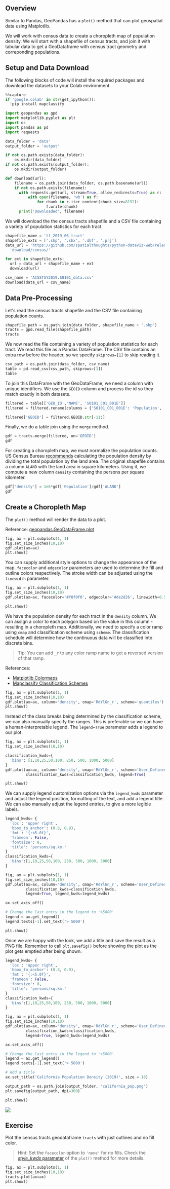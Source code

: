 ## Overview

Similar to Pandas, GeoPandas has a `plot()` method that can plot geospatial data using Matplotlib.

We will work with census data to create a choropleth map of population density. We will start with a shapefile of census tracts, and join it with tabular data to get a GeoDataframe with census tract geometry and correponding populations.

## Setup and Data Download

The following blocks of code will install the required packages and download the datasets to your Colab environment.


```python
%%capture
if 'google.colab' in str(get_ipython()):
  !pip install mapclassify
```


```python
import geopandas as gpd
import matplotlib.pyplot as plt
import os
import pandas as pd
import requests
```


```python
data_folder = 'data'
output_folder = 'output'

if not os.path.exists(data_folder):
    os.mkdir(data_folder)
if not os.path.exists(output_folder):
    os.mkdir(output_folder)
```


```python
def download(url):
    filename = os.path.join(data_folder, os.path.basename(url))
    if not os.path.exists(filename):
      with requests.get(url, stream=True, allow_redirects=True) as r:
          with open(filename, 'wb') as f:
              for chunk in r.iter_content(chunk_size=8192):
                  f.write(chunk)
      print('Downloaded', filename)
```

We will download the the census tracts shapefile and a CSV file containing a variety of population statistics for each tract.


```python
shapefile_name = 'tl_2019_06_tract'
shapefile_exts = ['.shp', '.shx', '.dbf', '.prj']
data_url = 'https://github.com/spatialthoughts/python-dataviz-web/releases/' \
  'download/census/'

for ext in shapefile_exts:
  url = data_url + shapefile_name + ext
  download(url)

csv_name = 'ACSST5Y2019.S0101_data.csv'
download(data_url + csv_name)

```

## Data Pre-Processing

Let's read the census tracts shapefile and the CSV file containing population counts.


```python
shapefile_path = os.path.join(data_folder, shapefile_name + '.shp')
tracts = gpd.read_file(shapefile_path)
tracts
```

We now read the file containing a variety of population statistics for each tract. We read this file as a Pandas DataFrame. The CSV file contains an extra row before the header, so we specify `skiprows=[1]` to skip reading it.


```python
csv_path = os.path.join(data_folder, csv_name)
table = pd.read_csv(csv_path, skiprows=[1])
table
```

To join this DataFrame with the GeoDataFrame, we need a column with unique identifiers. We use the `GEOID` column and process the id so they match exactly in both datasets.


```python
filtered = table[['GEO_ID','NAME', 'S0101_C01_001E']]
filtered = filtered.rename(columns = {'S0101_C01_001E': 'Population', 'GEO_ID': 'GEOID'})

filtered['GEOID'] = filtered.GEOID.str[-11:]
```

Finally, we do a table join using the `merge` method.


```python
gdf = tracts.merge(filtered, on='GEOID')
gdf
```

For creating a choropleth map, we must normalize the population counts. US Census Bureau [recommends](https://www.census.gov/quickfacts/fact/note/US/LND110210) calculating the population density by dividing the total population by the land area. The original shapefile contains a column `ALAND` with the land area in square kilometers. Using it, we compute a new column `density` containing the persons per square kilometer.


```python
gdf['density'] = 1e6*gdf['Population']/gdf['ALAND']
gdf
```

## Create a Choropleth Map

The `plot()` method will render the data to a plot.

Reference: [geopandas.GeoDataFrame.plot](https://geopandas.org/en/stable/docs/reference/api/geopandas.GeoDataFrame.plot.html)


```python
fig, ax = plt.subplots(1, 1)
fig.set_size_inches(10,10)
gdf.plot(ax=ax)
plt.show()
```

You can supply additional style options to change the appearance of the map. `facecolor` and `edgecolor` parameters are used to determine the fill and outline colors respectively. The stroke width can be adjusted using the `linewidth` parameter.


```python
fig, ax = plt.subplots(1, 1)
fig.set_size_inches(10,10)
gdf.plot(ax=ax, facecolor='#f0f0f0', edgecolor='#de2d26', linewidth=0.5)

plt.show()
```

We have the population density for each tract in the `density` column. We can assign a color to each polygon based on the value in this column - resulting in a choropleth map. Additionally, we need to specify a color ramp using `cmap` and classification scheme using `scheme`. The classification schedule will determine how the continuous data will be classified into discrete bins.

> Tip: You can add `_r` to any color ramp name to get a **r**eversed version of that ramp.

References:
- [Matplotlib Colormaps](https://matplotlib.org/stable/tutorials/colors/colormaps.html)
- [Mapclassify Classification Schemes](https://pysal.org/mapclassify/generated/mapclassify.classify.html#mapclassify.classify)


```python
fig, ax = plt.subplots(1, 1)
fig.set_size_inches(10,10)
gdf.plot(ax=ax, column='density', cmap='RdYlGn_r', scheme='quantiles')
plt.show()
```

Instead of the class breaks being determined by the classification scheme, we can also manually specify the ranges. This is preferable so we can have a human-interpretable legend. The `legend=True` parameter adds a legend to our plot.


```python
fig, ax = plt.subplots(1, 1)
fig.set_size_inches(10,10)

classification_kwds={
  'bins': [1,10,25,50,100, 250, 500, 1000, 5000]
}
gdf.plot(ax=ax, column='density', cmap='RdYlGn_r', scheme='User_Defined',
         classification_kwds=classification_kwds, legend=True)

plt.show()
```

We can supply legend customization options via the `legend_kwds` parameter and adjust the legend position, formatting of the text, and add a legend title. We can also manually adjust the legend entries, to give a more legible labels.




```python
legend_kwds= {
  'loc': 'upper right',
  'bbox_to_anchor': (0.8, 0.9),
  'fmt': '{:<5.0f}',
  'frameon': False,
  'fontsize': 8,
  'title': 'persons/sq.km.'
}
classification_kwds={
  'bins':[1,10,25,50,100, 250, 500, 1000, 5000]
}

fig, ax = plt.subplots(1, 1)
fig.set_size_inches(10,10)
gdf.plot(ax=ax, column='density', cmap='RdYlGn_r', scheme='User_Defined',
         classification_kwds=classification_kwds,
         legend=True, legend_kwds=legend_kwds)

ax.set_axis_off()

# Change the last entry in the legend to '>5000'
legend = ax.get_legend()
legend.texts[-1].set_text('> 5000')

plt.show()
```

Once we are happy with the look, we add a title and save the result as a PNG file. Remember to call `plt.savefig()` before showing the plot as the plot gets emptied after being shown.


```python
legend_kwds= {
  'loc': 'upper right',
  'bbox_to_anchor': (0.8, 0.9),
  'fmt': '{:<5.0f}',
  'frameon': False,
  'fontsize': 8,
  'title': 'persons/sq.km.'
}
classification_kwds={
  'bins':[1,10,25,50,100, 250, 500, 1000, 5000]
}

fig, ax = plt.subplots(1, 1)
fig.set_size_inches(10,10)
gdf.plot(ax=ax, column='density', cmap='RdYlGn_r', scheme='User_Defined',
         classification_kwds=classification_kwds,
         legend=True, legend_kwds=legend_kwds)

ax.set_axis_off()

# Change the last entry in the legend to '>5000'
legend = ax.get_legend()
legend.texts[-1].set_text('> 5000')

# Add a title
ax.set_title('California Population Density (2019)', size = 18)

output_path = os.path.join(output_folder, 'california_pop.png')
plt.savefig(output_path, dpi=300)

plt.show()
```


    
![](python-dataviz-output/03_creating_maps_files/03_creating_maps_31_0.png)
    


## Exercise

Plot the census tracts geodataframe `tracts` with just outlines and no fill color.

> Hint: Set the `facecolor` option to `'none'` for no fills. Check the [*style_kwds* parameter](https://geopandas.org/en/stable/docs/reference/api/geopandas.GeoDataFrame.plot.html) of the `plot()` method for more details.


```python
fig, ax = plt.subplots(1, 1)
fig.set_size_inches(10,10)
tracts.plot(ax=ax)
plt.show()
```
